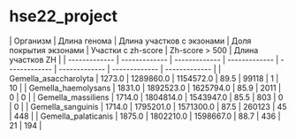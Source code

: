 # hse22_project
| Организм  | Длина генома | Длина участков с экзонами |	Доля покрытия экзонами	| Участки с zh-score |	Zh-score > 500 |	Длина участков ZH |
| ------------- | ------------- | ------------- | ------------- | ------------- | ------------- | ------------- | ------------- |
| Gemella_asaccharolyta |	1273.0	| 1289860.0	| 1154572.0	| 89.5	| 99118 |	1	| 10 |
| Gemella_haemolysans |	1831.0	| 1892523.0	| 1625794.0	| 85.9	| 2011	| 0	| 0 |
| Gemella_massiliens	| 1714.0	| 1804814.0	| 1543947.0	| 85.5	| 803	| 0	| 0 |
| Gemella_sanguinis	| 1714.0	| 1795201.0	| 1571300.0	| 87.5	| 260123	| 45	| 448 |
| Gemella_palaticanis	| 1875.0	| 1802210.0	| 1598667.0	| 88.7	| 436	| 21	| 194 |
